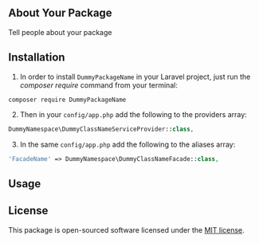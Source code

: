 ## About Your Package

Tell people about your package

## Installation

1. In order to install `DummyPackageName` in your Laravel project, just run the *composer require* command from your terminal:

```
composer require DummyPackageName
```

2. Then in your `config/app.php` add the following to the providers array:

```php
DummyNamespace\DummyClassNameServiceProvider::class,
```

3. In the same `config/app.php` add the following to the aliases array:

```php
'FacadeName' => DummyNamespace\DummyClassNameFacade::class,
```

## Usage

## License

This package is open-sourced software licensed under the [MIT license](http://opensource.org/licenses/MIT).